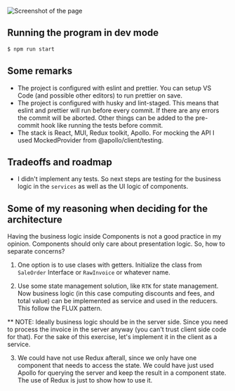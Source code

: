 ![Screenshot of the page](https://github.com/atscub/invoice-viewer/assets/29891965/a9489d58-9961-4dd0-a49e-2251d9d11014)


## Running the program in dev mode

```bash
$ npm run start
```

## Some remarks

- The project is configured with eslint and prettier. You can setup VS Code
  (and possible other editors) to run prettier on save.
- The project is configured with husky and lint-staged. This means that
  eslint and prettier will run before every commit. If there are any errors
  the commit will be aborted. Other things can be added to the pre-commit hook
  like running the tests before commit.
- The stack is React, MUI, Redux toolkit, Apollo. For mocking the API I used
  MockedProvider from @apollo/client/testing.

## Tradeoffs and roadmap
- I didn't implement any tests. So next steps are testing for the business logic in 
the `services` as well as the UI logic of components. 

## Some of my reasoning when deciding for the architecture

Having the business logic inside Components is not a good practice in my opinion. Components should only care about presentation logic. So, how to separate concerns?

1. One option is to use clases with getters. Initialize the class from `SaleOrder` Interface or `RawInvoice` or whatever name.

2. Use some state management solution, like `RTK` for state management. Now business logic (in this case computing discounts and fees, and total value) can be implemented as service and used in the reducers. This follow the FLUX pattern.

\*\* NOTE: Ideally business logic should be in the server side. Since you need to process the invoice in the server anyway (you can't trust client side code for that). For the sake of this exercise, let's implement it in the client as a service.

3. We could have not use Redux afterall, since we only have one component that needs to access the state. We could have just used Apollo for querying the server and keep the result in a component state. The use of Redux is just to show how to use it.
